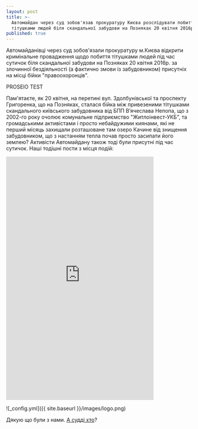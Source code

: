 ```yaml
---
layout: post
title: >-
  Автомайдан через суд зобов'язав прокуратуру Києва розслідувати побиття
  тітушками людей біля скандальної забудови на Позняках 20 квітня 2016р.
published: true
---
```


Автомайданівці через суд зобов'язали прокуратуру м.Києва відкрити кримінальне провадження щодо побиття тітушками людей під час сутичок біля скандальної забудови на Позняках 20 квітня 2016р. за злочинної бездіяльності (а фактично змови із забудовником) присутніх на місці бійки "правоохоронців".

PROSEIO TEST

Пам'ятаєте, як 20 квітня, на перетині вул. Здолбунівської та проспекту Григоренка, що на Позняках, сталася бійка між привезеними тітушками скандального київського забудовника від БПП В’ячеслава Непопа, що з 2002-го року очолює комунальне підприємство "Житлоінвест-УКБ", та громадськими активістами і просто небайдужими киянами, які не перший місяць захищали розташоване там озеро Качине від знищення забудовником, що з настанням тепла почав просто засипати його землею?
Активісти Автомайдану також тоді були присутні під час сутичок.
Наші тодішні пости з місця подій:

<iframe src="https://www.facebook.com/plugins/post.php?href=https%3A%2F%2Fwww.facebook.com%2Fautomaidan%2Fposts%2F1154486417896038&amp;width=400" width="400" height="660" style="border:none;overflow:hidden" scrolling="no" frameborder="0" allowtransparency="true"></iframe>

![_config.yml]({{ site.baseurl }}/images/logo.png)

Дякую що були з нами. [А судді хто](https://prosud.info/)?
